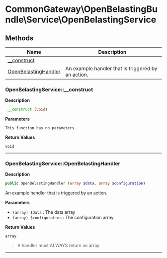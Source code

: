 # CommonGateway\OpenBelastingBundle\Service\OpenBelastingService

## Methods

| Name | Description |
|------|-------------|
|[\_\_construct](#openbelastingservice__construct)||
|[OpenBelastingHandler](#openbelastingserviceopenbelastinghandler)|An example handler that is triggered by an action.|

### OpenBelastingService::\_\_construct

**Description**

```php
 __construct (void)
```

**Parameters**

`This function has no parameters.`

**Return Values**

`void`

<hr />

### OpenBelastingService::OpenBelastingHandler

**Description**

```php
public OpenBelastingHandler (array $data, array $configuration)
```

An example handler that is triggered by an action.

**Parameters**

*   `(array) $data`
    : The data array
*   `(array) $configuration`
    : The configuration array

**Return Values**

`array`

> A handler must ALWAYS return an array

<hr />
